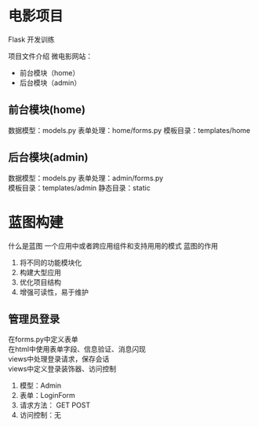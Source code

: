 # 电影项目
Flask 开发训练

项目文件介绍
微电影网站：  
* 前台模块（home）
* 后台模块（admin）

## 前台模块(home)
数据模型：models.py
表单处理：home/forms.py
模板目录：templates/home

## 后台模块(admin)
数据模型：models.py
表单处理：admin/forms.py  
模板目录：templates/admin
静态目录：static  

# 蓝图构建

什么是蓝图
一个应用中或者跨应用组件和支持用用的模式
蓝图的作用  

1. 将不同的功能模块化  
2. 构建大型应用  
3. 优化项目结构  
4. 增强可读性，易于维护


## 管理员登录
在forms.py中定义表单  
在html中使用表单字段、信息验证、消息闪现  
views中处理登录请求，保存会话  
views中定义登录装饰器、访问控制

1. 模型：Admin  
2. 表单：LoginForm  
3. 请求方法： GET POST  
4. 访问控制：无  